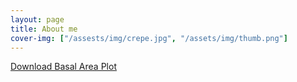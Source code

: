 ```yaml
---
layout: page
title: About me
cover-img: ["/assests/img/crepe.jpg", "/assets/img/thumb.png"]
---
```


[Download Basal Area Plot](/assets/img/Basal_Area.pdf)
